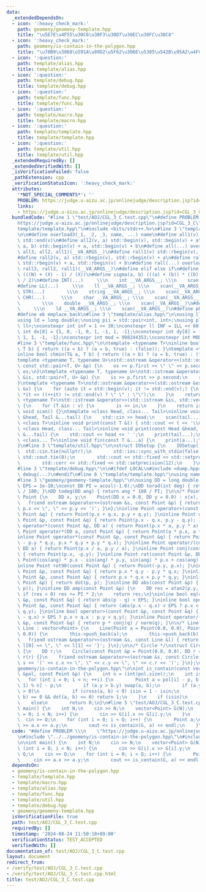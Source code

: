 ```yaml
---
data:
  _extendedDependsOn:
  - icon: ':heavy_check_mark:'
    path: geomeny/geomeny-template.hpp
    title: "\u5E7E\u4F55\u30C6\u30F3\u30D7\u30EC\u30FC\u30C8"
  - icon: ':heavy_check_mark:'
    path: geomeny/is-contain-in-the-polygon.hpp
    title: "\u70B9\u3068\u591A\u89D2\u5F62\u306E\u5305\u542B\u95A2\u4FC2"
  - icon: ':question:'
    path: template/alias.hpp
    title: template/alias.hpp
  - icon: ':question:'
    path: template/debug.hpp
    title: template/debug.hpp
  - icon: ':question:'
    path: template/func.hpp
    title: template/func.hpp
  - icon: ':question:'
    path: template/macro.hpp
    title: template/macro.hpp
  - icon: ':question:'
    path: template/template.hpp
    title: template/template.hpp
  - icon: ':question:'
    path: template/util.hpp
    title: template/util.hpp
  _extendedRequiredBy: []
  _extendedVerifiedWith: []
  _isVerificationFailed: false
  _pathExtension: cpp
  _verificationStatusIcon: ':heavy_check_mark:'
  attributes:
    '*NOT_SPECIAL_COMMENTS*': ''
    PROBLEM: https://judge.u-aizu.ac.jp/onlinejudge/description.jsp?id=CGL_3_C
    links:
    - https://judge.u-aizu.ac.jp/onlinejudge/description.jsp?id=CGL_3_C
  bundledCode: "#line 1 \"test/AOJ/CGL_3_C.test.cpp\"\n#define PROBLEM \\\n    \"\
    https://judge.u-aizu.ac.jp/onlinejudge/description.jsp?id=CGL_3_C\"\n#line 2 \"\
    template/template.hpp\"\n#include <bits/stdc++.h>\n#line 3 \"template/macro.hpp\"\
    \n\n#define overload3(_1, _2, _3, name, ...) name\n#define all1(v) std::begin(v),\
    \ std::end(v)\n#define all2(v, a) std::begin(v), std::begin(v) + a\n#define all3(v,\
    \ a, b) std::begin(v) + a, std::begin(v) + b\n#define all(...) overload3(__VA_ARGS__,\
    \ all3, all2, all1)(__VA_ARGS__)\n#define rall1(v) std::rbegin(v), std::rend(v)\n\
    #define rall2(v, a) std::rbegin(v), std::rbegin(v) + a\n#define rall3(v, a, b)\
    \ std::rbegin(v) + a, std::rbegin(v) + b\n#define rall(...) overload3(__VA_ARGS__,\
    \ rall3, rall2, rall1)(__VA_ARGS__)\n#define elif else if\n#define updiv(N, X)\
    \ (((N) + (X) - 1) / (X))\n#define sigma(a, b) (((a) + (b)) * ((b) - (a) + 1)\
    \ / 2)\n#define INT(...)     \\\n    int __VA_ARGS__; \\\n    scan(__VA_ARGS__)\n\
    #define LL(...)     \\\n    ll __VA_ARGS__; \\\n    scan(__VA_ARGS__)\n#define\
    \ STR(...)        \\\n    string __VA_ARGS__; \\\n    scan(__VA_ARGS__)\n#define\
    \ CHR(...)      \\\n    char __VA_ARGS__; \\\n    scan(__VA_ARGS__)\n#define DOU(...)\
    \        \\\n    double __VA_ARGS__; \\\n    scan(__VA_ARGS__)\n#define LD(...)\
    \     \\\n    ld __VA_ARGS__; \\\n    scan(__VA_ARGS__)\n#define pb push_back\n\
    #define eb emplace_back\n#line 3 \"template/alias.hpp\"\n\nusing ll = long long;\n\
    using ld = long double;\nusing pii = std::pair<int, int>;\nusing pll = std::pair<ll,\
    \ ll>;\nconstexpr int inf = 1 << 30;\nconstexpr ll INF = 1LL << 60;\nconstexpr\
    \ int dx[8] = {1, 0, -1, 0, 1, -1, 1, -1};\nconstexpr int dy[8] = {0, 1, 0, -1,\
    \ 1, 1, -1, -1};\nconstexpr int mod = 998244353;\nconstexpr int MOD = 1e9 + 7;\n\
    #line 3 \"template/func.hpp\"\n\ntemplate <typename T>\ninline bool chmax(T& a,\
    \ T b) { return ((a < b) ? (a = b, true) : (false)); }\ntemplate <typename T>\n\
    inline bool chmin(T& a, T b) { return ((a > b) ? (a = b, true) : (false)); }\n\
    template <typename T, typename U>\nstd::ostream &operator<<(std::ostream &os,\
    \ const std::pair<T, U> &p) {\n    os << p.first << \" \" << p.second;\n    return\
    \ os;\n}\ntemplate <typename T, typename U>\nstd::istream &operator>>(std::istream\
    \ &is, std::pair<T, U> &p) {\n    is >> p.first >> p.second;\n    return is;\n\
    }\ntemplate <typename T>\nstd::ostream &operator<<(std::ostream &os, const std::vector<T>\
    \ &v) {\n    for (auto it = std::begin(v); it != std::end(v);) {\n        os <<\
    \ *it << ((++it) != std::end(v) ? \" \" : \"\");\n    }\n    return os;\n}\ntemplate\
    \ <typename T>\nstd::istream &operator>>(std::istream &is, std::vector<T> &v)\
    \ {\n    for (T &in : v) {\n        is >> in;\n    }\n    return is;\n}\ninline\
    \ void scan() {}\ntemplate <class Head, class... Tail>\ninline void scan(Head\
    \ &head, Tail &...tail) {\n    std::cin >> head;\n    scan(tail...);\n}\ntemplate\
    \ <class T>\ninline void print(const T &t) { std::cout << t << '\\n'; }\ntemplate\
    \ <class Head, class... Tail>\ninline void print(const Head &head, const Tail\
    \ &...tail) {\n    std::cout << head << ' ';\n    print(tail...);\n}\ntemplate\
    \ <class... T>\ninline void fin(const T &...a) {\n    print(a...);\n    exit(0);\n\
    }\n#line 3 \"template/util.hpp\"\n\nstruct IOSetup {\n    IOSetup() {\n      \
    \  std::cin.tie(nullptr);\n        std::ios::sync_with_stdio(false);\n       \
    \ std::cout.tie(0);\n        std::cout << std::fixed << std::setprecision(12);\n\
    \        std::cerr << std::fixed << std::setprecision(12);\n    }\n} IOSetup;\n\
    #line 3 \"template/debug.hpp\"\n\n#ifdef LOCAL\n#include <dump.hpp>\n#else\n#define\
    \ debug(...)\n#endif\n#line 8 \"template/template.hpp\"\nusing namespace std;\n\
    #line 3 \"geomeny/geomeny-template.hpp\"\n\nusing DD = long double;\nconst DD\
    \ EPS = 1e-10;\nconst DD PI = acosl(-1.0);\nDD torad(int deg) { return (DD)(deg)*PI\
    \ / 180; }\nDD todeg(DD ang) { return ang * 180 / PI; }\n\n/* Point */\nstruct\
    \ Point {\n    DD x, y;\n    Point(DD x = 0.0, DD y = 0.0) : x(x), y(y) {}\n \
    \   friend ostream &operator<<(ostream &s, const Point &p) { return s << '(' <<\
    \ p.x << \", \" << p.y << ')'; }\n};\ninline Point operator+(const Point &p, const\
    \ Point &q) { return Point(p.x + q.x, p.y + q.y); }\ninline Point operator-(const\
    \ Point &p, const Point &q) { return Point(p.x - q.x, p.y - q.y); }\ninline Point\
    \ operator*(const Point &p, DD a) { return Point(p.x * a, p.y * a); }\ninline\
    \ Point operator*(DD a, const Point &p) { return Point(a * p.x, a * p.y); }\n\
    inline Point operator*(const Point &p, const Point &q) { return Point(p.x * q.x\
    \ - p.y * q.y, p.x * q.y + p.y * q.x); }\ninline Point operator/(const Point &p,\
    \ DD a) { return Point(p.x / a, p.y / a); }\ninline Point conj(const Point &p)\
    \ { return Point(p.x, -p.y); }\ninline Point rot(const Point &p, DD ang) { return\
    \ Point(cos(ang) * p.x - sin(ang) * p.y, sin(ang) * p.x + cos(ang) * p.y); }\n\
    inline Point rot90(const Point &p) { return Point(-p.y, p.x); }\ninline DD cross(const\
    \ Point &p, const Point &q) { return p.x * q.y - p.y * q.x; }\ninline DD dot(const\
    \ Point &p, const Point &q) { return p.x * q.x + p.y * q.y; }\ninline DD norm(const\
    \ Point &p) { return dot(p, p); }\ninline DD abs(const Point &p) { return sqrt(dot(p,\
    \ p)); }\ninline DD amp(const Point &p) {\n    DD res = atan2(p.y, p.x);\n   \
    \ if (res < 0) res += PI * 2;\n    return res;\n}\ninline bool eq(const Point\
    \ &p, const Point &q) { return abs(p - q) < EPS; }\ninline bool operator<(const\
    \ Point &p, const Point &q) { return (abs(p.x - q.x) > EPS ? p.x < q.x : p.y <\
    \ q.y); }\ninline bool operator>(const Point &p, const Point &q) { return (abs(p.x\
    \ - q.x) > EPS ? p.x > q.x : p.y > q.y); }\ninline Point operator/(const Point\
    \ &p, const Point &q) { return p * conj(q) / norm(q); }\n\n/* Line */\nstruct\
    \ Line : vector<Point> {\n    Line(Point a = Point(0.0, 0.0), Point b = Point(0.0,\
    \ 0.0)) {\n        this->push_back(a);\n        this->push_back(b);\n    }\n \
    \   friend ostream &operator<<(ostream &s, const Line &l) { return s << '{' <<\
    \ l[0] << \", \" << l[1] << '}'; }\n};\n\n/* Circle */\nstruct Circle : Point\
    \ {\n    DD r;\n    Circle(const Point &p = Point(0.0, 0.0), DD r = 0.0) : Point(p),\
    \ r(r) {}\n    friend ostream &operator<<(ostream &s, const Circle &c) { return\
    \ s << '(' << c.x << \", \" << c.y << \", \" << c.r << ')'; }\n};\n#line 4 \"\
    geomeny/is-contain-in-the-polygon.hpp\"\n\nint is_contain(const vector<Point>\
    \ &pol, const Point &p) {\n    int n = (int)pol.size();\n    int isin = 0;\n \
    \   for (int i = 0; i < n; ++i) {\n        Point a = pol[i] - p, b = pol[(i +\
    \ 1) % n] - p;\n        if (a.y > b.y) swap(a, b);\n        if (a.y <= 0 && b.y\
    \ > 0)\n            if (cross(a, b) < 0) isin = 1 - isin;\n        if (cross(a,\
    \ b) == 0 && dot(a, b) <= 0) return 1;\n    }\n    if (isin)\n        return 2;\n\
    \    else\n        return 0;\n}\n#line 5 \"test/AOJ/CGL_3_C.test.cpp\"\n\nint\
    \ main() {\n    int N;\n    cin >> N;\n    vector<Point> G(N);\n    for (int i\
    \ = 0; i < N; i++) {\n        cin >> G[i].x >> G[i].y;\n    }\n    int Q;\n  \
    \  cin >> Q;\n    for (int i = 0; i < Q; i++) {\n        Point a;\n        cin\
    \ >> a.x >> a.y;\n        cout << is_contain(G, a) << endl;\n    }\n}\n"
  code: "#define PROBLEM \\\n    \"https://judge.u-aizu.ac.jp/onlinejudge/description.jsp?id=CGL_3_C\"\
    \n#include \"../../geomeny/is-contain-in-the-polygon.hpp\"\n#include \"../../template/template.hpp\"\
    \n\nint main() {\n    int N;\n    cin >> N;\n    vector<Point> G(N);\n    for\
    \ (int i = 0; i < N; i++) {\n        cin >> G[i].x >> G[i].y;\n    }\n    int\
    \ Q;\n    cin >> Q;\n    for (int i = 0; i < Q; i++) {\n        Point a;\n   \
    \     cin >> a.x >> a.y;\n        cout << is_contain(G, a) << endl;\n    }\n}"
  dependsOn:
  - geomeny/is-contain-in-the-polygon.hpp
  - template/template.hpp
  - template/macro.hpp
  - template/alias.hpp
  - template/func.hpp
  - template/util.hpp
  - template/debug.hpp
  - geomeny/geomeny-template.hpp
  isVerificationFile: true
  path: test/AOJ/CGL_3_C.test.cpp
  requiredBy: []
  timestamp: '2024-08-24 11:50:18+09:00'
  verificationStatus: TEST_ACCEPTED
  verifiedWith: []
documentation_of: test/AOJ/CGL_3_C.test.cpp
layout: document
redirect_from:
- /verify/test/AOJ/CGL_3_C.test.cpp
- /verify/test/AOJ/CGL_3_C.test.cpp.html
title: test/AOJ/CGL_3_C.test.cpp
---
```

